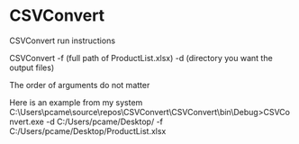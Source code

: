 # CSVConvert

CSVConvert run instructions

CSVConvert -f (full path of ProductList.xlsx) -d (directory you want the output files)

The order of arguments do not matter

Here is an example from my system
C:\Users\pcame\source\repos\CSVConvert\CSVConvert\bin\Debug>CSVConvert.exe -d C:/Users/pcame/Desktop/ -f C:/Users/pcame/Desktop/ProductList.xlsx
